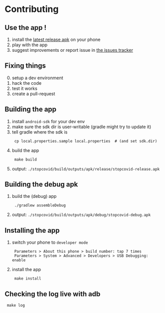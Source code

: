 Contributing
============

Use the app !
-------------

1. install the [latest release apk][release] on your phone
2. play with the app
3. suggest improvements or report issue in [the issues tracker][tracker]


[release]: ../../releases/latest/download/stopcovid-release.apk
[tracker]: ../../issues


Fixing things
-------------

0. setup a dev environment
1. hack the code
2. test it works
3. create a pull-request


Building the app
----------------

1. install `android-sdk` for your dev env
2. make sure the sdk dir is user-writable (gradle might try to update it)
3. tell gradle where the sdk is
   ```
	cp local.properties.sample local.properties  # (and set sdk.dir)
   ```
4. build the app
   ```
	make build
   ```
5. output: `./stopcovid/build/outputs/apk/release/stopcovid-release.apk`


Building the debug apk
----------------------

1. build the (debug) app
   ```
	./gradlew assembleDebug
   ```
2. output: `./stopcovid/build/outputs/apk/debug/stopcovid-debug.apk`


Installing the app
------------------

1. switch your phone to `developer mode`
   ```
	Parameters > About this phone > build number: tap 7 times
	Parameters > System > Advanced > Developers > USB Debugging: enable
   ```
2. install the app
   ```
	make install
   ```

Checking the log live with adb
------------------------------

   ```
	make log
   ```
